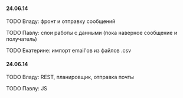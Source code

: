 #### 24.06.14

TODO Владу: фронт и отправку сообщений

TODO Павлу: слои работы с данными (пока наверное сообщение и получатель)

TODO Екатерине: импорт email'ов из файлов .csv


#### 24.06.14

TODO Владу: REST, планировщик, отправка почты

TODO Павлу: JS
